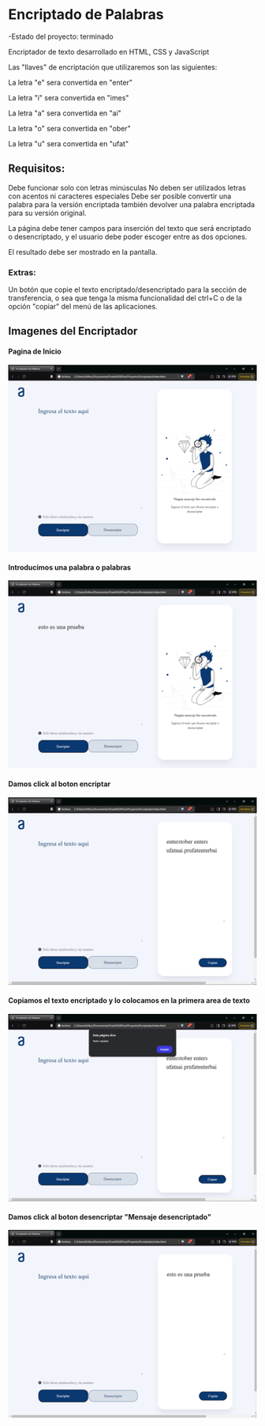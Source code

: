 <h1> Encriptado de Palabras</h1>

-Estado del proyecto: terminado

Encriptador de texto desarrollado en HTML, CSS y JavaScript

Las "llaves" de encriptación que utilizaremos son las siguientes:

<p>La letra "e" sera convertida en "enter" </p> 
<p>La letra "i" sera convertida en "imes" </p>
<p>La letra "a" sera convertida en "ai" </p>
<p>La letra "o" sera convertida en "ober" </p>
<p>La letra "u" sera convertida en "ufat" </p>

<h2>Requisitos: </h2>

Debe funcionar solo con letras minúsculas
No deben ser utilizados letras con acentos ni caracteres especiales
Debe ser posible convertir una palabra para la versión encriptada también devolver una palabra encriptada para su versión original.

La página debe tener campos para
inserción del texto que será encriptado o desencriptado, y el usuario debe poder escoger entre as dos opciones.

El resultado debe ser mostrado en la pantalla.

<h3>Extras:</h3>

Un botón que copie el texto encriptado/desencriptado para la sección de transferencia, o sea que tenga la misma funcionalidad del ctrl+C o de la opción "copiar" del menú de las aplicaciones.


<h2>Imagenes del Encriptador</h2>

<h4>Pagina de Inicio</h4>
<img src="img/inicio.png"></img>

<h4>Introducimos una palabra o palabras </h4>
<img src="img/inicioTexto.png"></img>

<h4>Damos click al boton encriptar</h4>
<img src="img/mensajeEncriptado.png"></img>

<h4>Copiamos el texto encriptado y lo colocamos en la primera area de texto</h4>
<img src="img/textoCopiado.png"></img>

<h4>Damos click al boton desencriptar "Mensaje desencriptado"</h4>
<img src="img/textoDesencriptado.png"></img>
